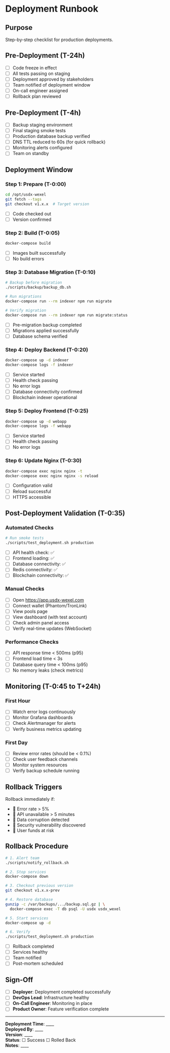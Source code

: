 # Deployment Runbook

## Purpose

Step-by-step checklist for production deployments.

## Pre-Deployment (T-24h)

- [ ] Code freeze in effect
- [ ] All tests passing on staging
- [ ] Deployment approved by stakeholders
- [ ] Team notified of deployment window
- [ ] On-call engineer assigned
- [ ] Rollback plan reviewed

## Pre-Deployment (T-4h)

- [ ] Backup staging environment
- [ ] Final staging smoke tests
- [ ] Production database backup verified
- [ ] DNS TTL reduced to 60s (for quick rollback)
- [ ] Monitoring alerts configured
- [ ] Team on standby

## Deployment Window

### Step 1: Prepare (T-0:00)

```bash
cd /opt/usdx-wexel
git fetch --tags
git checkout v1.x.x  # Target version
```

- [ ] Code checked out
- [ ] Version confirmed

### Step 2: Build (T-0:05)

```bash
docker-compose build
```

- [ ] Images built successfully
- [ ] No build errors

### Step 3: Database Migration (T-0:10)

```bash
# Backup before migration
./scripts/backup/backup_db.sh

# Run migrations
docker-compose run --rm indexer npm run migrate

# Verify migration
docker-compose run --rm indexer npm run migrate:status
```

- [ ] Pre-migration backup completed
- [ ] Migrations applied successfully
- [ ] Database schema verified

### Step 4: Deploy Backend (T-0:20)

```bash
docker-compose up -d indexer
docker-compose logs -f indexer
```

- [ ] Service started
- [ ] Health check passing
- [ ] No error logs
- [ ] Database connectivity confirmed
- [ ] Blockchain indexer operational

### Step 5: Deploy Frontend (T-0:25)

```bash
docker-compose up -d webapp
docker-compose logs -f webapp
```

- [ ] Service started
- [ ] Health check passing
- [ ] No error logs

### Step 6: Update Nginx (T-0:30)

```bash
docker-compose exec nginx nginx -t
docker-compose exec nginx nginx -s reload
```

- [ ] Configuration valid
- [ ] Reload successful
- [ ] HTTPS accessible

## Post-Deployment Validation (T-0:35)

### Automated Checks

```bash
# Run smoke tests
./scripts/test_deployment.sh production
```

- [ ] API health check: ✅
- [ ] Frontend loading: ✅
- [ ] Database connectivity: ✅
- [ ] Redis connectivity: ✅
- [ ] Blockchain connectivity: ✅

### Manual Checks

- [ ] Open https://app.usdx-wexel.com
- [ ] Connect wallet (Phantom/TronLink)
- [ ] View pools page
- [ ] View dashboard (with test account)
- [ ] Check admin panel access
- [ ] Verify real-time updates (WebSocket)

### Performance Checks

- [ ] API response time < 500ms (p95)
- [ ] Frontend load time < 3s
- [ ] Database query time < 100ms (p95)
- [ ] No memory leaks (check metrics)

## Monitoring (T-0:45 to T+24h)

### First Hour

- [ ] Watch error logs continuously
- [ ] Monitor Grafana dashboards
- [ ] Check Alertmanager for alerts
- [ ] Verify business metrics updating

### First Day

- [ ] Review error rates (should be < 0.1%)
- [ ] Check user feedback channels
- [ ] Monitor system resources
- [ ] Verify backup schedule running

## Rollback Triggers

Rollback immediately if:

- 🚨 Error rate > 5%
- 🚨 API unavailable > 5 minutes
- 🚨 Data corruption detected
- 🚨 Security vulnerability discovered
- 🚨 User funds at risk

## Rollback Procedure

```bash
# 1. Alert team
./scripts/notify_rollback.sh

# 2. Stop services
docker-compose down

# 3. Checkout previous version
git checkout v1.x.x-prev

# 4. Restore database
gunzip -c /var/backups/.../backup.sql.gz | \
  docker-compose exec -T db psql -U usdx usdx_wexel

# 5. Start services
docker-compose up -d

# 6. Verify
./scripts/test_deployment.sh production
```

- [ ] Rollback completed
- [ ] Services healthy
- [ ] Team notified
- [ ] Post-mortem scheduled

## Sign-Off

- [ ] **Deployer**: Deployment completed successfully
- [ ] **DevOps Lead**: Infrastructure healthy
- [ ] **On-Call Engineer**: Monitoring in place
- [ ] **Product Owner**: Feature verification complete

---

**Deployment Time**: ____  
**Deployed By**: ____  
**Version**: ____  
**Status**: ☐ Success ☐ Rolled Back  
**Notes**: ____
